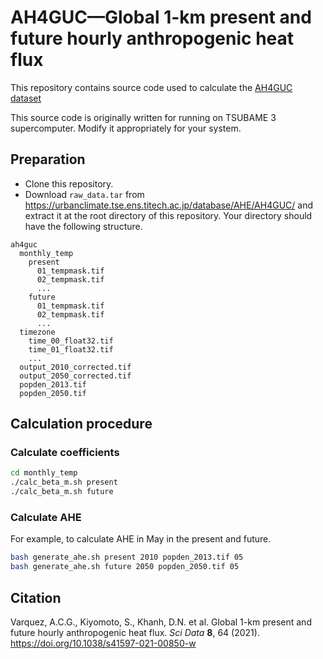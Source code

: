 # AH4GUC&mdash;Global 1-km present and future hourly anthropogenic heat flux

This repository contains source code used to calculate the
[AH4GUC dataset](https://urbanclimate.tse.ens.titech.ac.jp/2020/12/14/global-1-km-present-and-future-hourly-anthropogenic-heat-flux/)

This source code is originally written for running on TSUBAME 3 supercomputer.
Modify it appropriately for your system.

## Preparation

* Clone this repository.
* Download `raw_data.tar` from <https://urbanclimate.tse.ens.titech.ac.jp/database/AHE/AH4GUC/>
and extract it at the root directory of this repository.
Your directory should have the following structure.

```
ah4guc
  monthly_temp
    present
      01_tempmask.tif
      02_tempmask.tif
      ...
    future
      01_tempmask.tif
      02_tempmask.tif
      ...
  timezone
    time_00_float32.tif
    time_01_float32.tif
    ...
  output_2010_corrected.tif
  output_2050_corrected.tif
  popden_2013.tif
  popden_2050.tif
```

## Calculation procedure

### Calculate coefficients

```bash
cd monthly_temp
./calc_beta_m.sh present
./calc_beta_m.sh future
```

### Calculate AHE

For example, to calculate AHE in May in the present and future.
```bash
bash generate_ahe.sh present 2010 popden_2013.tif 05
bash generate_ahe.sh future 2050 popden_2050.tif 05
```

## Citation
Varquez, A.C.G., Kiyomoto, S., Khanh, D.N. et al. Global 1-km present and
future hourly anthropogenic heat flux. *Sci Data* **8**, 64 (2021).
<https://doi.org/10.1038/s41597-021-00850-w>
